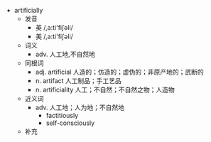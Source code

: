 - artificially
  - 发音
    - 英 /,a:ti'fiʃəli/
    - 美 /,a:ti'fiʃəli/
  - 词义
    - adv. 人工地,不自然地
  - 同根词
    - adj. artificial 人造的；仿造的；虚伪的；非原产地的；武断的
    - n. artifact 人工制品；手工艺品
    - n. artificiality 人工；不自然；不自然之物；人造物
  - 近义词
    - adv. 人工地；人为地；不自然地
      - factitiously
      - self-consciously
  - 补充